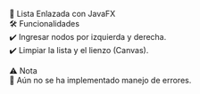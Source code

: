 📌 Lista Enlazada con JavaFX<br>
🛠 Funcionalidades<br>
✔️ Ingresar nodos por izquierda y derecha.<br>
✔️ Limpiar la lista y el lienzo (Canvas).<br>

⚠️ Nota<br>
🚨 Aún no se ha implementado manejo de errores.
